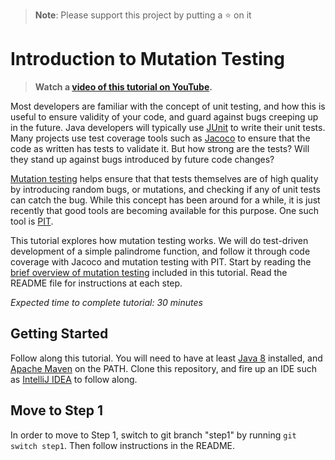 > **Note**: Please support this project by putting a :star: on it

# Introduction to Mutation Testing

> **Watch a [video of this tutorial on YouTube](https://youtu.be/1ljrGdXuv_g).**

Most developers are familiar with the concept of unit testing, and how this is useful to ensure validity of your code, and guard against bugs creeping up in the future. Java developers will typically use [JUnit](https://junit.org/junit5/) to write their unit tests. Many projects use test coverage tools such as [Jacoco](https://www.eclemma.org/jacoco/) to ensure that the code as written has tests to validate it. But how strong are the tests? Will they stand up against bugs introduced by future code changes? 

[Mutation testing](https://en.wikipedia.org/wiki/Mutation_testing) helps ensure that that tests themselves are of high quality by introducing random bugs, or mutations, and checking if any of unit tests can catch the bug. While this concept has been around for a while, it is just recently that good tools are becoming available for this purpose. One such tool is [PIT](https://pitest.org/).

This tutorial explores how mutation testing works. We will do test-driven development of a simple palindrome function, and follow it through code coverage with Jacoco and mutation testing with PIT. Start by reading the [brief overview of mutation testing](src/main/slides/mutation-testing.md) included in this tutorial. Read the README file for instructions at each step.

*Expected time to complete tutorial: 30 minutes*


## Getting Started

Follow along this tutorial. You will need to have at least [Java 8](https://www.oracle.com/java/technologies/javase/javase-jdk8-downloads.html) installed, and [Apache Maven](http://maven.apache.org/) on the PATH. Clone this repository, and fire up an IDE such as [IntelliJ IDEA](https://www.jetbrains.com/idea/) to follow along.

## Move to Step 1

In order to move to Step 1, switch to git branch "step1" by running `git switch step1`. Then follow instructions in the README.
